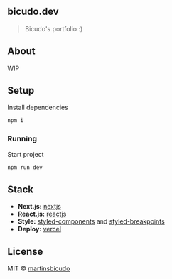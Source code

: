 ## bicudo.dev

> Bicudo's portfolio :)

## About

WIP

## Setup

Install dependencies

```sh
npm i
```

### Running

Start project

```sh
npm run dev
```

## Stack

- **Next.js:** [nextjs](https://nextjs.org/)
- **React.js:** [reactjs](https://reactjs.org/)
- **Style:** [styled-components](https://styled-components.com/) and [styled-breakpoints](https://www.npmjs.com/package/styled-breakpoints)
- **Deploy:** [vercel](https://vercel.com/)

## License

MIT © [martinsbicudo](https://github.com/martinsbicudo)
